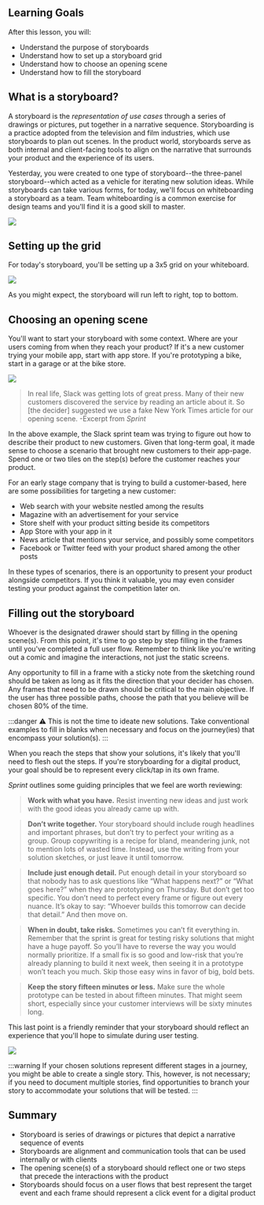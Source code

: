 <!-- ![Ironhack logo](https://i.imgur.com/1QgrNNw.png) -->

<!-- # Making Storyboards -->

## Learning Goals

After this lesson, you will:

- Understand the purpose of storyboards
- Understand how to set up a storyboard grid
- Understand how to choose an opening scene
- Understand how to fill the storyboard

## What is a storyboard?

A storyboard is the _representation of use cases_ through a series of drawings or pictures, put together in a narrative sequence. Storyboarding is a practice adopted from the television and film industries, which use storyboards to plan out scenes. In the product world, storyboards serve as both internal and client-facing tools to align on the narrative that surrounds your product and the experience of its users.

Yesterday, you were created to one type of storyboard--the three-panel storyboard--which acted as a vehicle for iterating new solution ideas. While storyboards can take various forms, for today, we'll focus on whiteboarding a storyboard as a team. Team whiteboarding is a common exercise for design teams and you'll find it is a good skill to master.

![](https://s3-eu-west-1.amazonaws.com/ih-materials/uploads/upload_9ca54bdc2bc89628582beadbf796ee20.jpg)

## Setting up the grid

For today's storyboard, you'll be setting up a 3x5 grid on your whiteboard.

![](https://s3-eu-west-1.amazonaws.com/ih-materials/uploads/upload_77e73d8ca927bef10544b97c4e14b1a2.png)

As you might expect, the storyboard will run left to right, top to bottom.

## Choosing an opening scene

You'll want to start your storyboard with some context. Where are your users coming from when they reach your product? If it's a new customer trying your mobile app, start with app store. If you're prototyping a bike, start in a garage or at the bike store.

![](https://s3-eu-west-1.amazonaws.com/ih-materials/uploads/upload_80db148afb25618b3571cd2d9d29b4f0.png)

> In real life, Slack was getting lots of great press. Many of their new customers discovered the service by reading an article about it. So [the decider] suggested we use a fake New York Times article for our opening scene. -Excerpt from _Sprint_

In the above example, the Slack sprint team was trying to figure out how to describe their product to new customers. Given that long-term goal, it made sense to choose a scenario that brought new customers to their app-page. Spend one or two tiles on the step(s) before the customer reaches your product.

For an early stage company that is trying to build a customer-based, here are some possibilities for targeting a new customer:

- Web search with your website nestled among the results
- Magazine with an advertisement for your service
- Store shelf with your product sitting beside its competitors
- App Store with your app in it
- News article that mentions your service, and possibly some competitors
- Facebook or Twitter feed with your product shared among the other posts

In these types of scenarios, there is an opportunity to present your product alongside competitors. If you think it valuable, you may even consider testing your product against the competition later on.

## Filling out the storyboard

Whoever is the designated drawer should start by filling in the opening scene(s). From this point, it's time to go step by step filling in the frames until you've completed a full user flow. Remember to think like you're writing out a comic and imagine the interactions, not just the static screens.

Any opportunity to fill in a frame with a sticky note from the sketching round should be taken as long as it fits the direction that your decider has chosen. Any frames that need to be drawn should be critical to the main objective. If the user has three possible paths, choose the path that you believe will be chosen 80% of the time.

:::danger
:warning: This is not the time to ideate new solutions. Take conventional examples to fill in blanks when necessary and focus on the journey(ies) that encompass your solution(s).
:::

When you reach the steps that show your solutions, it's likely that you'll need to flesh out the steps. If you're storyboarding for a digital product, your goal should be to represent every click/tap in its own frame.

_Sprint_ outlines some guiding principles that we feel are worth reviewing:

> **Work with what you have.**
> Resist inventing new ideas and just work with the good ideas you already came up with.

> **Don’t write together.**
> Your storyboard should include rough headlines and important phrases, but don’t try to perfect your writing as a group. Group copywriting is a recipe for bland, meandering junk, not to mention lots of wasted time. Instead, use the writing from your solution sketches, or just leave it until tomorrow.

> **Include just enough detail.**
> Put enough detail in your storyboard so that nobody has to ask questions like “What happens next?” or “What goes here?” when they are prototyping on Thursday. But don’t get too specific. You don’t need to perfect every frame or figure out every nuance. It’s okay to say: “Whoever builds this tomorrow can decide that detail.” And then move on.

> **When in doubt, take risks.**
> Sometimes you can’t fit everything in. Remember that the sprint is great for testing risky solutions that might have a huge payoff. So you’ll have to reverse the way you would normally prioritize. If a small fix is so good and low-risk that you’re already planning to build it next week, then seeing it in a prototype won’t teach you much. Skip those easy wins in favor of big, bold bets.

> **Keep the story fifteen minutes or less.**
> Make sure the whole prototype can be tested in about fifteen minutes. That might seem short, especially since your customer interviews will be sixty minutes long.

This last point is a friendly reminder that your storyboard should reflect an experience that you'll hope to simulate during user testing.

![](https://s3-eu-west-1.amazonaws.com/ih-materials/uploads/upload_2074a4a2a7cedbf57408777eb87f3307.png)

:::warning
If your chosen solutions represent different stages in a journey, you might be able to create a single story. This, however, is not necessary; if you need to document multiple stories, find opportunities to branch your story to accommodate your solutions that will be tested.
:::

## Summary

- Storyboard is series of drawings or pictures that depict a narrative sequence of events
- Storyboards are alignment and communication tools that can be used internally or with clients
- The opening scene(s) of a storyboard should reflect one or two steps that precede the interactions with the product
- Storyboards should focus on a user flows that best represent the target event and each frame should represent a click event for a digital product
